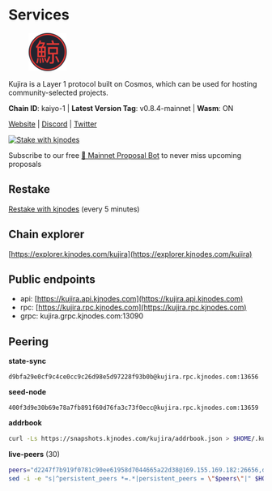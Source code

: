 # Services

<figure><img src="https://raw.githubusercontent.com/kj89/cosmos-images/main/logos/kujira.png" alt=""><figcaption></figcaption></figure>

Kujira is a Layer 1 protocol built on Cosmos, which can be used for  hosting community-selected projects.

**Chain ID**: kaiyo-1 | **Latest Version Tag**: v0.8.4-mainnet | **Wasm**: ON

[Website](https://kujira.app) | [Discord](https://discord.gg/teamkujira) | [Twitter](https://twitter.com/TeamKujira)

[![Stake with kjnodes](https://i.ibb.co/cr44Q8j/button-stake-with-kjnodes.png)](https://restake.app/kujira/kujiravaloper1tnuqj73jfn3724lqz34c27tuv80nv336sadqym)

Subscribe to our free [🤖 Mainnet Proposal Bot](https://t.me/kjnodes_proposal_bot) to never miss upcoming proposals

## Restake

[Restake with kjnodes](https://restake.app/kujira/kujiravaloper1tnuqj73jfn3724lqz34c27tuv80nv336sadqym) (every 5 minutes)
## Chain explorer
[https://explorer.kjnodes.com/kujira](https://explorer.kjnodes.com/kujira)

## Public endpoints

* api: [https://kujira.api.kjnodes.com](https://kujira.api.kjnodes.com)
* rpc: [https://kujira.rpc.kjnodes.com](https://kujira.rpc.kjnodes.com)
* grpc: kujira.grpc.kjnodes.com:13090

## Peering

**state-sync**

```text
d9bfa29e0cf9c4ce0cc9c26d98e5d97228f93b0b@kujira.rpc.kjnodes.com:13656
```

**seed-node**

```text
400f3d9e30b69e78a7fb891f60d76fa3c73f0ecc@kujira.rpc.kjnodes.com:13659
```

**addrbook**
```bash
curl -Ls https://snapshots.kjnodes.com/kujira/addrbook.json > $HOME/.kujira/config/addrbook.json
```

**live-peers** (30)
```bash
peers="d2247f7b919f0781c90ee61958d7044665a22d38@169.155.169.182:26656,d9bfa29e0cf9c4ce0cc9c26d98e5d97228f93b0b@65.109.88.38:13656,fa925ef53799d2cf30b317ac52759871909b151c@44.206.174.98:26656,c1a740841a6dc0b56730e975b1a4aa2d8c73b204@65.108.237.233:29656,4c54a10004045c74ae65e57de7ed7126d8481549@95.216.46.251:26656,ecafd5cadaf3526a588550a7bc343ce2670c988d@185.16.39.231:26656,b29969a2384159db8f8052bc118066bd067157c4@85.215.105.19:15602,55d5419822feeab727b2be57e834534cbd91d6a4@65.108.69.91:26656,ffac364ae5a9a730b49f02ba95b11878f76b7043@135.125.189.131:31095,b12591db8b67f7a78b2834b5c122299fdb6c8deb@65.108.201.154:2060,213dbb8301ce1c0f5662a9b723bd613f15e1dd4e@75.119.157.167:30656,c8b74590ce04f0f7c32b1c668290e00ec7ec275e@148.113.8.63:11856,9dc8a19299064e8d5a414a1fc25dd0d12d9871c8@138.201.16.240:30095,177872437b2a31ebb0fb740ba5bd32b0be99e280@5.79.74.229:31095,d6f2eee997d108d4fde5683e31d678427376dfce@77.68.27.75:26656,ff7a1787ea93a49ece2ee92f601a4c52951278c4@185.119.118.112:2000,79ace78a1fb98876c7bcbf8ec54864b740aa76ff@65.108.128.201:11856,0a03f5dfb5b995647808c4d100e7b98d0526302f@85.214.18.167:26656,0cd7caa189ab5e3fb19b4d32516027b578ab7838@45.79.118.43:26656,a9ed3a9256cbabe889b2989ad99a3e7e173c3ffe@108.165.178.242:26655,52739251216bd8e7d17ac69810f83bf58a7b1b10@104.34.161.115:26656,a7d96dc929824613315dcc1c90fee119f28cc51f@134.65.193.158:26656,cedf10f69de7d77b358964a1b802a15ad79a7c97@74.80.183.130:26655,27227b6c380d806bc9c934bdbd8ca060fb61d7df@217.174.247.59:15602,ccffabe81f2de8a81e171f93fe1209392bf9993f@65.108.234.59:26656,e557abe0e49127c3e738eca6fc816c7cf0106dec@54.235.174.123:26656,1d6fceb2a8182e9b91d105053dbe03bc9248bcd0@89.163.146.22:26656,1cbc1bff7cdaeffd5a25583f9525f44fb55f7215@95.214.54.28:26156,3a15fa46fe0a27d4ee60497a470a8c91911a9e5e@15.235.66.89:11756,8362a432d50cc800618de6a76cc92d532baa8fa4@173.212.247.202:26656"
sed -i -e "s|^persistent_peers *=.*|persistent_peers = \"$peers\"|" $HOME/.kujira/config/config.toml
```
